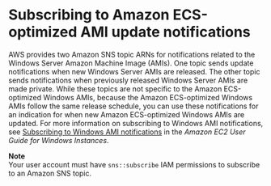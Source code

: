 # Subscribing to Amazon ECS\-optimized AMI update notifications<a name="ECS-AMI-windows-SubscribeTopic"></a>

AWS provides two Amazon SNS topic ARNs for notifications related to the Windows Server Amazon Machine Image \(AMIs\)\. One topic sends update notifications when new Windows Server AMIs are released\. The other topic sends notifications when previously released Windows Server AMIs are made private\. While these topics are not specific to the Amazon ECS\-optimized Windows AMIs, because the Amazon ECS\-optimized Windows AMIs follow the same release schedule, you can use these notifications for an indication for when new Amazon ECS\-optimized Windows AMIs are updated\. For more information on subscribing to Windows AMI notifications, see [Subscribing to Windows AMI notifications](https://docs.aws.amazon.com/AWSEC2/latest/WindowsGuide/aws-windows-ami.html#subscribe-notifications) in the *Amazon EC2 User Guide for Windows Instances*\.

**Note**  
Your user account must have `sns::subscribe` IAM permissions to subscribe to an Amazon SNS topic\.
